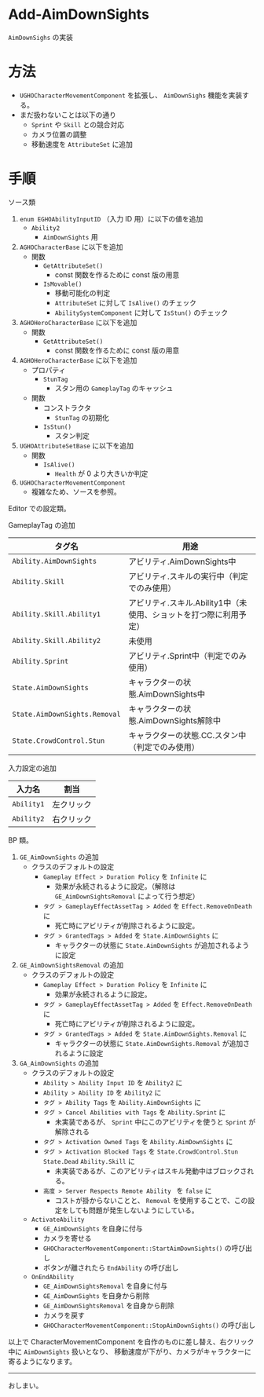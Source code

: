 # Add-AimDownSights
`AimDownSighs` の実装

# 方法

* `UGHOCharacterMovementComponent` を拡張し、 `AimDownSighs` 機能を実装する。
* まだ扱わないことは以下の通り
	* `Sprint` や `Skill` との競合対応
	* カメラ位置の調整
	* 移動速度を `AttributeSet` に追加

# 手順

ソース類

1. `enum EGHOAbilityInputID` （入力 ID 用）に以下の値を追加
	* `Ability2`
		* `AimDownSights` 用
1. `AGHOCharacterBase` に以下を追加
	* 関数
		* `GetAttributeSet()`
			* const 関数を作るために const 版の用意
		* `IsMovable()`
			* 移動可能化の判定
			* `AttributeSet` に対して `IsAlive()` のチェック
			* `AbilitySystemComponent` に対して `IsStun()` のチェック
1. `AGHOHeroCharacterBase` に以下を追加
	* 関数
		* `GetAttributeSet()`
			* const 関数を作るために const 版の用意
1. `AGHOHeroCharacterBase` に以下を追加
	* プロパティ
		* `StunTag`
			* スタン用の `GameplayTag` のキャッシュ
	* 関数
		* コンストラクタ
			* `StunTag` の初期化
		* `IsStun()`
			* スタン判定
1. `UGHOAttributeSetBase` に以下を追加
	* 関数
		* `IsAlive()`
			* `Health` が 0 より大きいか判定
1. `UGHOCharacterMovementComponent`
	* 複雑なため、ソースを参照。


Editor での設定類。

GameplayTag の追加

| タグ名                        | 用途                                                                |
|-------------------------------|---------------------------------------------------------------------|
| `Ability.AimDownSights`       | アビリティ.AimDownSights中                                          |
| `Ability.Skill`               | アビリティ.スキルの実行中（判定でのみ使用）                         |
| `Ability.Skill.Ability1`      | アビリティ.スキル.Ability1中（未使用、ショットを打つ際に利用予定）  |
| `Ability.Skill.Ability2`      | 未使用                                                              |
| `Ability.Sprint`              | アビリティ.Sprint中（判定でのみ使用）                               |
| `State.AimDownSights`         | キャラクターの状態.AimDownSights中                                  |
| `State.AimDownSights.Removal` | キャラクターの状態.AimDownSights解除中                              |
| `State.CrowdControl.Stun`     | キャラクターの状態.CC.スタン中（判定でのみ使用）                    |

入力設定の追加

| 入力名     | 割当       |
|------------|------------|
| `Ability1` | 左クリック |
| `Ability2` | 右クリック |

BP 類。

1. `GE_AimDownSights` の追加
	* クラスのデフォルトの設定
		* `Gameplay Effect > Duration Policy` を `Infinite` に
			* 効果が永続されるように設定。（解除は `GE_AimDownSightsRemoval` によって行う想定）
		* `タグ > GameplayEffectAssetTag > Added` を `Effect.RemoveOnDeath` に
			* 死亡時にアビリティが削除されるように設定。
		* `タグ > GrantedTags > Added` を `State.AimDownSights` に
			* キャラクターの状態に `State.AimDownSights` が追加されるように設定
1. `GE_AimDownSightsRemoval` の追加
	* クラスのデフォルトの設定
		* `Gameplay Effect > Duration Policy` を `Infinite` に
			* 効果が永続されるように設定。
		* `タグ > GameplayEffectAssetTag > Added` を `Effect.RemoveOnDeath` に
			* 死亡時にアビリティが削除されるように設定。
		* `タグ > GrantedTags > Added` を `State.AimDownSights.Removal` に
			* キャラクターの状態に `State.AimDownSights.Removal` が追加されるように設定
1. `GA_AimDownSights` の追加
	* クラスのデフォルトの設定
		* `Ability > Ability Input ID` を `Ability2` に
		* `Ability > Ability ID` を `Ability2` に
		* `タグ > Ability Tags` を `Ability.AimDownSights` に
		* `タグ > Cancel Abilities with Tags` を `Ability.Sprint` に
			* 未実装であるが、 `Sprint` 中にこのアビリティを使うと `Sprint` が解除される
		* `タグ > Activation Owned Tags` を `Ability.AimDownSights` に
		* `タグ > Activation Blocked Tags` を `State.CrowdControl.Stun` `State.Dead` `Ability.Skill` に
			* 未実装であるが、このアビリティはスキル発動中はブロックされる。
		* `高度 > Server Respects Remote Ability ` を `false` に
			* コストが掛からないことと、 `Removal` を使用することで、この設定をしても問題が発生しないようにしている。
	* `ActivateAbility`
		* `GE_AimDownSights` を自身に付与
		* カメラを寄せる
		* `GHOCharacterMovementComponent::StartAimDownSights()` の呼び出し
		* ボタンが離されたら `EndAbility` の呼び出し
	* `OnEndAbility`
		* `GE_AimDownSightsRemoval` を自身に付与
		* `GE_AimDownSights` を自身から削除
		* `GE_AimDownSightsRemoval` を自身から削除
		* カメラを戻す
		* `GHOCharacterMovementComponent::StopAimDownSights()` の呼び出し

以上で CharacterMovementComponent を自作のものに差し替え、右クリック中に `AimDownSights` 扱いとなり、
移動速度が下がり、カメラがキャラクターに寄るようになります。


-----
おしまい。
